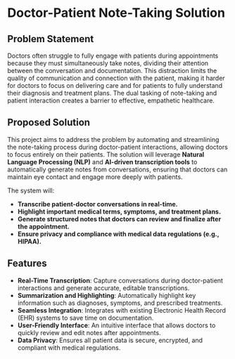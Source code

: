 # Doctor-Patient Note-Taking Solution

## Problem Statement
Doctors often struggle to fully engage with patients during appointments because they must simultaneously take notes, dividing their attention between the conversation and documentation. This distraction limits the quality of communication and connection with the patient, making it harder for doctors to focus on delivering care and for patients to fully understand their diagnosis and treatment plans. The dual tasking of note-taking and patient interaction creates a barrier to effective, empathetic healthcare.

## Proposed Solution
This project aims to address the problem by automating and streamlining the note-taking process during doctor-patient interactions, allowing doctors to focus entirely on their patients. The solution will leverage **Natural Language Processing (NLP)** and **AI-driven transcription tools** to automatically generate notes from conversations, ensuring that doctors can maintain eye contact and engage more deeply with patients.

The system will:
- **Transcribe patient-doctor conversations in real-time.**
- **Highlight important medical terms, symptoms, and treatment plans.**
- **Generate structured notes that doctors can review and finalize after the appointment.**
- **Ensure privacy and compliance with medical data regulations (e.g., HIPAA).**

## Features
- **Real-Time Transcription**: Capture conversations during doctor-patient interactions and generate accurate, editable transcriptions.
- **Summarization and Highlighting**: Automatically highlight key information such as diagnoses, symptoms, and prescribed treatments.
- **Seamless Integration**: Integrates with existing Electronic Health Record (EHR) systems to save time on documentation.
- **User-Friendly Interface**: An intuitive interface that allows doctors to quickly review and edit notes after appointments.
- **Data Privacy**: Ensures all patient data is secure, encrypted, and compliant with medical regulations.
